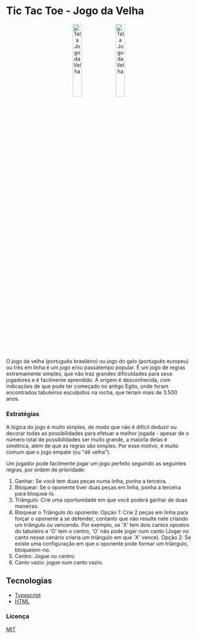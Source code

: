 # Tic Tac Toe - Jogo da Velha

<div align="center">
    <img src="https://github.com/FlavioVissoto/TicTacToe/tree/master/src/assets/img/screenshot_01.png" alt="Tela Jogo da Velha" width="22.5%" />
    <img src="https://github.com/FlavioVissoto/TicTacToe/tree/master/src/assets/img/screenshot_02.png" alt="Tela Jogo da Velha" width="22.5%" />
</div>
</br>

O jogo da velha (português brasileiro) ou jogo do galo (português europeu) ou três em linha é um jogo e/ou passatempo popular. É um jogo de regras extremamente simples, que não traz grandes dificuldades para seus jogadores e é facilmente aprendido. A origem é desconhecida, com indicações de que pode ter começado no antigo Egito, onde foram encontrados tabuleiros esculpidos na rocha, que teriam mais de 3.500 anos.

### Estratégias

A lógica do jogo é muito simples, de modo que não é difícil deduzir ou decorar todas as possibilidades para efetuar a melhor jogada - apesar de o número total de possibilidades ser muito grande, a maioria delas é simétrica, além de que as regras são simples. Por esse motivo, é muito comum que o jogo empate (ou "dê velha").

Um jogador pode facilmente jogar um jogo perfeito seguindo as seguintes regras, por ordem de prioridade:

1. Ganhar: Se você tem duas peças numa linha, ponha a terceira.
2. Bloquear: Se o oponente tiver duas peças em linha, ponha a terceira para bloqueá-lo.
3. Triângulo: Crie uma oportunidade em que você poderá ganhar de duas maneiras.
4. Bloquear o Triângulo do oponente:
   Opção 1: Crie 2 peças em linha para forçar o oponente a se defender, contanto que não resulte nele criando um triângulo ou vencendo. Por exemplo, se 'X' tem dois cantos opostos do tabuleiro e 'O' tem o centro, 'O' não pode jogar num canto (Jogar no canto nesse cenário criaria um triângulo em que 'X' vence).
   Opção 2: Se existe uma configuração em que o oponente pode formar um triângulo, bloqueiem-no.
5. Centro: Jogue no centro.
6. Canto vazio: jogue num canto vazio.

## Tecnologias

- [Typescript](https://www.typescriptlang.org/)
- [HTML](https://developer.mozilla.org/pt-BR/docs/Web/HTML)

### Licença

[MIT](https://choosealicense.com/licenses/mit/)
